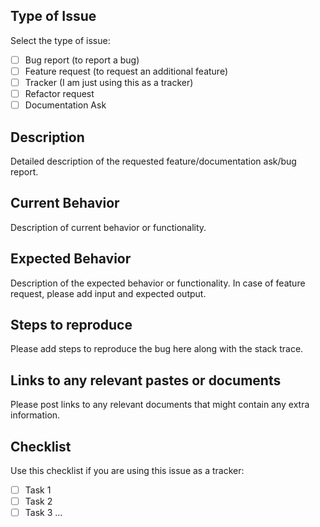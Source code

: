## Type of Issue

Select the type of issue:
- [ ] Bug report (to report a bug)
- [ ] Feature request (to request an additional feature)
- [ ] Tracker (I am just using this as a tracker)
- [ ] Refactor request
- [ ] Documentation Ask

## Description

Detailed description of the requested feature/documentation ask/bug report.

## Current Behavior

Description of current behavior or functionality.

## Expected Behavior

Description of the expected behavior or functionality. In case of feature request, please add input and expected output.

## Steps to reproduce

Please add steps to reproduce the bug here along with the stack trace.

## Links to any relevant pastes or documents 

Please post links to any relevant documents that might contain any extra information.

## Checklist

Use this checklist if you are using this issue as a tracker:

- [ ] Task 1
- [ ] Task 2
- [ ] Task 3 ...